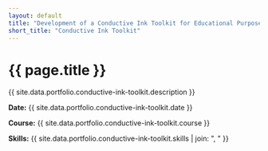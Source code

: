 ```yaml
---
layout: default
title: "Development of a Conductive Ink Toolkit for Educational Purposes"
short_title: "Conductive Ink Toolkit"
---
```


# {{ page.title }}

{{ site.data.portfolio.conductive-ink-toolkit.description }}

**Date:** {{ site.data.portfolio.conductive-ink-toolkit.date }}

**Course:** {{ site.data.portfolio.conductive-ink-toolkit.course }}

**Skills:** {{ site.data.portfolio.conductive-ink-toolkit.skills | join: ", " }}
